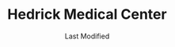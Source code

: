 ---
layout: location-page
date: Last Modified
description: "Local COVID-19 testing is available at Hedrick Medical Center in Chillicothe, Missouri, USA."
permalink: "locations/missouri/chillicothe/hedrick-medical-center/"
tags:
  - locations
  - missouri
title: Hedrick Medical Center
uniqueName: hedrick-medical-center
state: Missouri
stateAbbr: MO
hood: "Chillicothe"
address: "2799 N Washington St"
city: "Chillicothe"
zip: "64601"
zipsNearby: "50052 50065 50140 50147 64402 64420 64001 64620 64422 64011 64424 64426 64622 64623 64624 64625 64628 64630 64631 64016 64632 64017 64429 64633 64601 64654 64635 64430 64636 64020 64021 64436 64637 64438 64638 64441 64639 64022 64442 64443 64444 64024 64073 64640 64641 64453 64642 64454 64458 64643 64644 64035 64459 64036 64037 64048 64646 64647 64648 64060 64649 64463 64650 64651 64652 64465 64062 64066 64067 64068 64069 64653 64655 64656 64657 64658 64467 64469 64071 64659 64660 64661 64072 64664 64074 64471 64645 64667 64668 64680 64076 64077 64474 64670 64477 64671 64672 64673 64674 64084 64085 64481 64676 64088 64089 64679 64489 64490 64681 64682 64683 64492 64493 64494 64686 64096 64497 64097 64688 64689 65230 65320 63530 63532 65321 65236 65246 65286 63534 65244 63538 65327 63539 65247 65330 65254 63544 63545 65259 65260 65261 63501 63549 63552 65339 65340 65344 63556 65347 63557 63558 63559 63560 65281 65349 65351 63565 63566 64447" 
mapUrl: "http://maps.apple.com/?q=Hedrick+Medical+Center&address=2799+N+Washington+St,Chillicothe,Missouri,64601"
locationType: Walk-in
phone: "660-646-1480"
website: "undefined"
onlineBooking: undefined
closed: undefined
closedUpdate: April 20th, 2020
notes: "By appointment only. Requires doctor's referral. Must have fever and other symptoms."
days: Contact for hours of operation.
ctaMessage: Call 660-646-1480
ctaUrl: "tel:660-646-1480"
---